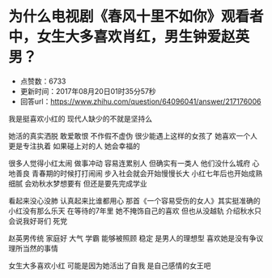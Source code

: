 # 为什么电视剧《春风十里不如你》观看者中，女生大多喜欢肖红，男生钟爱赵英男？
- 点赞数：6733
- 更新时间：2017年08月20日01时35分57秒
- 回答url：https://www.zhihu.com/question/64096041/answer/217176006
<body>
 <p data-pid="AZsgxbZc">我是挺喜欢小红的 现代人缺少的不就是坚持么</p>
 <p data-pid="hyGmzMVd">她活的真实洒脱 敢爱敢恨 不作假不虚伪 很少能遇上这样的女孩了 她喜欢一个人更是专注执着 如果碰上对的人 她会幸福的</p>
 <p data-pid="pRomq_KJ">很多人觉得小红太闹 做事冲动 容易连累别人 但确实有一类人 他们没什么城府 心地善良 青春期的时候打打闹闹 步入社会就会开始慢慢长大 小红七年后也开始成熟细腻 会劝秋水梦想要有 但还是要先完成学业</p>
 <p data-pid="qDseFGcv">看起来没心没肺 认真起来比谁都用心 那首《一个容易受伤的女人》其实挺准确的 小红没有那么乐天 在等待的7年里 她不掩饰自己的喜欢 但也从没越轨 介绍秋水只会说我好哥们 死党</p>
 <p data-pid="bWcQ6wSx">赵英男传统 家庭好 大气 学霸 能够被照顾 稳定 是男人的理想型 喜欢她是没有争议 理所当然的事情</p>
 <p data-pid="w4MzBJBx">女生大多喜欢小红 可能是因为她活出了自我 是自己感情的女王吧</p>
</body>
